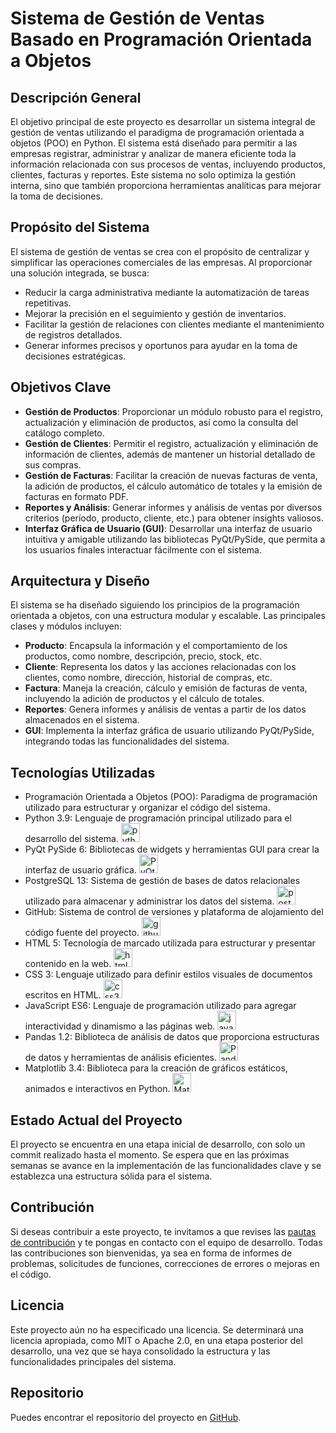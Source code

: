 # Sistema de Gestión de Ventas Basado en Programación Orientada a Objetos

## Descripción General
El objetivo principal de este proyecto es desarrollar un sistema integral de gestión de ventas utilizando el paradigma de programación orientada a objetos (POO) en Python. El sistema está diseñado para permitir a las empresas registrar, administrar y analizar de manera eficiente toda la información relacionada con sus procesos de ventas, incluyendo productos, clientes, facturas y reportes. Este sistema no solo optimiza la gestión interna, sino que también proporciona herramientas analíticas para mejorar la toma de decisiones.

## Propósito del Sistema
El sistema de gestión de ventas se crea con el propósito de centralizar y simplificar las operaciones comerciales de las empresas. Al proporcionar una solución integrada, se busca:

- Reducir la carga administrativa mediante la automatización de tareas repetitivas.
- Mejorar la precisión en el seguimiento y gestión de inventarios.
- Facilitar la gestión de relaciones con clientes mediante el mantenimiento de registros detallados.
- Generar informes precisos y oportunos para ayudar en la toma de decisiones estratégicas.

## Objetivos Clave
- **Gestión de Productos**: Proporcionar un módulo robusto para el registro, actualización y eliminación de productos, así como la consulta del catálogo completo.
- **Gestión de Clientes**: Permitir el registro, actualización y eliminación de información de clientes, además de mantener un historial detallado de sus compras.
- **Gestión de Facturas**: Facilitar la creación de nuevas facturas de venta, la adición de productos, el cálculo automático de totales y la emisión de facturas en formato PDF.
- **Reportes y Análisis**: Generar informes y análisis de ventas por diversos criterios (período, producto, cliente, etc.) para obtener insights valiosos.
- **Interfaz Gráfica de Usuario (GUI)**: Desarrollar una interfaz de usuario intuitiva y amigable utilizando las bibliotecas PyQt/PySide, que permita a los usuarios finales interactuar fácilmente con el sistema.

## Arquitectura y Diseño
El sistema se ha diseñado siguiendo los principios de la programación orientada a objetos, con una estructura modular y escalable. Las principales clases y módulos incluyen:

- **Producto**: Encapsula la información y el comportamiento de los productos, como nombre, descripción, precio, stock, etc.
- **Cliente**: Representa los datos y las acciones relacionadas con los clientes, como nombre, dirección, historial de compras, etc.
- **Factura**: Maneja la creación, cálculo y emisión de facturas de venta, incluyendo la adición de productos y el cálculo de totales.
- **Reportes**: Genera informes y análisis de ventas a partir de los datos almacenados en el sistema.
- **GUI**: Implementa la interfaz gráfica de usuario utilizando PyQt/PySide, integrando todas las funcionalidades del sistema.

## Tecnologías Utilizadas
<ul>
    <li>Programación Orientada a Objetos (POO): Paradigma de programación utilizado para estructurar y organizar el código del sistema.</li>
    <li>Python 3.9: Lenguaje de programación principal utilizado para el desarrollo del sistema.    <img src="https://cdn.jsdelivr.net/gh/devicons/devicon/icons/python/python-original.svg" height="30" alt="python logo"  /></li>
    <li>PyQt PySide 6: Bibliotecas de widgets y herramientas GUI para crear la interfaz de usuario gráfica.    <img src="https://cdn.jsdelivr.net/gh/devicons/devicon/icons/qt/qt-original.svg" height="30" alt="PyQt logo" />
</li>
    <li>PostgreSQL 13: Sistema de gestión de bases de datos relacionales utilizado para almacenar y administrar los datos del sistema.    <img src="https://cdn.jsdelivr.net/gh/devicons/devicon/icons/postgresql/postgresql-original.svg" height="30" alt="postgresql logo"  /></li>
    <li>GitHub: Sistema de control de versiones y plataforma de alojamiento del código fuente del proyecto.    <img src="https://cdn.jsdelivr.net/gh/devicons/devicon/icons/github/github-original.svg" height="30" alt="github logo"  /></li>
    <li>HTML 5: Tecnología de marcado utilizada para estructurar y presentar contenido en la web.    <img src="https://cdn.jsdelivr.net/gh/devicons/devicon/icons/html5/html5-original.svg" height="30" alt="html5 logo"  /></li>
    <li>CSS 3: Lenguaje utilizado para definir estilos visuales de documentos escritos en HTML.    <img src="https://cdn.jsdelivr.net/gh/devicons/devicon/icons/css3/css3-original.svg" height="30" alt="css3 logo"  /></li>
    <li>JavaScript ES6: Lenguaje de programación utilizado para agregar interactividad y dinamismo a las páginas web.    <img src="https://cdn.jsdelivr.net/gh/devicons/devicon/icons/javascript/javascript-original.svg" height="30" alt="javascript logo"  /></li>
    <li>Pandas 1.2: Biblioteca de análisis de datos que proporciona estructuras de datos y herramientas de análisis eficientes.    <img src="https://cdn.jsdelivr.net/gh/devicons/devicon/icons/pandas/pandas-original.svg" height="30" alt="Pandas logo" />
</li>
    <li>Matplotlib 3.4: Biblioteca para la creación de gráficos estáticos, animados e interactivos en Python.    <img src="https://cdn.jsdelivr.net/gh/devicons/devicon/icons/matlab/matlab-original.svg" height="30" alt="Matplotlib logo" />
</li>
</ul>


## Estado Actual del Proyecto
El proyecto se encuentra en una etapa inicial de desarrollo, con solo un commit realizado hasta el momento. Se espera que en las próximas semanas se avance en la implementación de las funcionalidades clave y se establezca una estructura sólida para el sistema.

## Contribución
Si deseas contribuir a este proyecto, te invitamos a que revises las [pautas de contribución](CONTRIBUTING.md) y te pongas en contacto con el equipo de desarrollo. Todas las contribuciones son bienvenidas, ya sea en forma de informes de problemas, solicitudes de funciones, correcciones de errores o mejoras en el código.

## Licencia
Este proyecto aún no ha especificado una licencia. Se determinará una licencia apropiada, como MIT o Apache 2.0, en una etapa posterior del desarrollo, una vez que se haya consolidado la estructura y las funcionalidades principales del sistema.

## Repositorio
Puedes encontrar el repositorio del proyecto en [GitHub](https://github.com/JavicSoftCode/proy_sales_poo_2024_.git).
